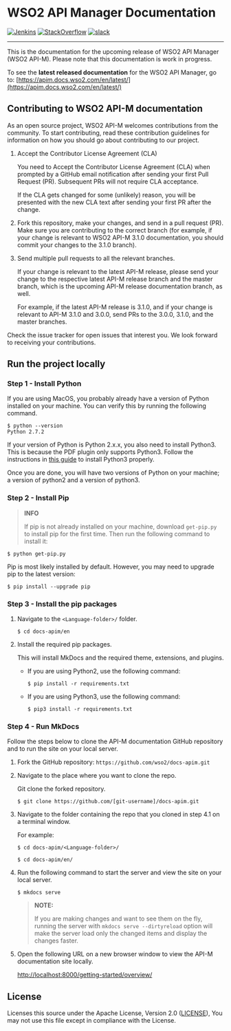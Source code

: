 # WSO2 API Manager Documentation

[![Jenkins](https://img.shields.io/badge/jenkins-docs--apim-green)](https://wso2.org/jenkins/view/docs/job/docs/job/docs-apim)
[![StackOverflow](https://img.shields.io/badge/stackoverflow-wso2am-orange)](https://stackoverflow.com/tags/wso2-am/)
[![slack](https://img.shields.io/badge/slack-wso2--apim-blueviolet)](https://join.slack.com/t/wso2-apim/shared_invite/enQtNzEzMzk5Njc5MzM0LTgwODI3NmQ1MjI0ZDQyMGNmZGI4ZjdkZmI1ZWZmMjNkY2E0NmY3ZmExYjkxYThjNzNkOTU2NWJmYzM4YzZiOWU?src=sidebar)

---

This is the documentation for the upcoming release of WSO2 API Manager (WSO2 API-M). Please note that this documentation is work in progress.

To see the **latest released documentation** for the WSO2 API Manager, go to: [https://apim.docs.wso2.com/en/latest/](https://apim.docs.wso2.com/en/latest/)

## Contributing to WSO2 API-M documentation

As an open source project, WSO2 API-M welcomes contributions from the community. To start contributing, read these contribution guidelines for information on how you should go about contributing to our project.

1. Accept the Contributor License Agreement (CLA)

    You need to Accept the Contributor License Agreement (CLA) when prompted by a GitHub email notification after sending your first Pull Request (PR). Subsequent PRs will not require CLA acceptance.

    If the CLA gets changed for some (unlikely) reason, you will be presented with the new CLA text after sending your first PR after the change.

2. Fork this repository, make your changes, and send in a pull request (PR). Make sure you are contributing to the correct branch (for example, if your change is relevant to WSO2 API-M 3.1.0 documentation, you should commit your changes to the 3.1.0 branch).

3. Send multiple pull requests to all the relevant branches.

    If your change is relevant to the latest API-M release, please send your change to the respective latest API-M release branch and the master branch, which is the upcoming API-M release documentation branch, as well.

    For example, if the latest API-M release is 3.1.0, and if your change is relevant to API-M 3.1.0 and 3.0.0, send PRs to the 3.0.0, 3.1.0, and the master branches.

Check the issue tracker for open issues that interest you. We look forward to receiving your contributions.

## Run the project locally

### Step 1 - Install Python

If you are using MacOS, you probably already have a version of Python installed on your machine. You can verify this by running the following command.

```shell
$ python --version
Python 2.7.2
```

If your version of Python is Python 2.x.x, you also need to install Python3. This is because the PDF plugin only supports Python3. Follow the instructions in [this guide](https://docs.python-guide.org/starting/install3/osx/) to install Python3 properly.

Once you are done, you will have two versions of Python on your machine; a version of python2 and a version of python3.

### Step 2 - Install Pip

> **INFO**
>
> If pip is not already installed on your machine, download `get-pip.py` to install pip for the first time. Then run the following command to install it:

```shell
$ python get-pip.py
```

Pip is most likely installed by default. However, you may need to upgrade pip to the latest version:

```shell
$ pip install --upgrade pip
```

### Step 3 - Install the pip packages

1. Navigate to the `<Language-folder>/` folder.

    ```shell
    $ cd docs-apim/en
    ```

2. Install the required pip packages.

    This will install MkDocs and the required theme, extensions, and plugins.

    - If you are using Python2, use the following command:

      ```shell
      $ pip install -r requirements.txt
      ```

    - If you are using Python3, use the following command:

      ```shell
      $ pip3 install -r requirements.txt
      ```

### Step 4 - Run MkDocs

Follow the steps below to clone the API-M documentation GitHub repository and to run the site on your local server.

1. Fork the GitHub repository: `https://github.com/wso2/docs-apim.git`
2. Navigate to the place where you want to clone the repo.

    Git clone the forked repository.

    ```shell
    $ git clone https://github.com/[git-username]/docs-apim.git
    ```

3. Navigate to the folder containing the repo that you cloned in step 4.1 on a terminal window.

    For example:

    ```shell
    $ cd docs-apim/<Language-folder>/
    ```

    ```shell
    $ cd docs-apim/en/
    ```

4. Run the following command to start the server and view the site on your local server.

    ```shell
    $ mkdocs serve
    ```

    > **NOTE:**
    >
    > If you are making changes and want to see them on the fly, running the server with `mkdocs serve --dirtyreload` option will make the server load only the changed items and display the changes faster.
  
5. Open the following URL on a new browser window to view the API-M documentation site locally.

    [http://localhost:8000/getting-started/overview/](http://localhost:8000/getting-started/overview/)

## License

Licenses this source under the Apache License, Version 2.0 ([LICENSE](LICENSE)), You may not use this file except in compliance with the License.
